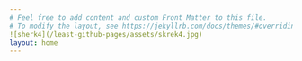 ```yaml
---
# Feel free to add content and custom Front Matter to this file.
# To modify the layout, see https://jekyllrb.com/docs/themes/#overriding-theme-defaults
![sherk4](/least-github-pages/assets/skrek4.jpg)
layout: home
---
```

